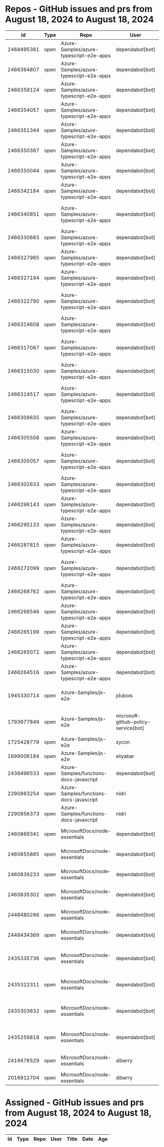 # Repos - GitHub issues and prs from August 18, 2024 to August 18, 2024
|Id|Type|Repo|User|Title|Date|Age|
|--|--|--|--|--|--|--|
|2468495381|open|Azure-Samples/azure-typescript-e2e-apps|dependabot[bot]| [Bump vite from 4.5.3 to 5.4.1 in /azure-upload-file-to-storage/app](https://api.github.com/repos/Azure-Samples/azure-typescript-e2e-apps/issues/453)|2024-08-15T17:02:43Z|3|
|2466364807|open|Azure-Samples/azure-typescript-e2e-apps|dependabot[bot]| [Bump @types/node from 18.19.44 to 22.3.0 in /api-expressjs-openapi-azuresql](https://api.github.com/repos/Azure-Samples/azure-typescript-e2e-apps/issues/451)|2024-08-14T17:06:22Z|4|
|2466359124|open|Azure-Samples/azure-typescript-e2e-apps|dependabot[bot]| [Bump @types/node from 20.14.15 to 22.3.0 in /lib-azure-sql](https://api.github.com/repos/Azure-Samples/azure-typescript-e2e-apps/issues/450)|2024-08-14T17:04:04Z|4|
|2466354057|open|Azure-Samples/azure-typescript-e2e-apps|dependabot[bot]| [Bump @types/node from 20.14.15 to 22.3.0 in /lib-util](https://api.github.com/repos/Azure-Samples/azure-typescript-e2e-apps/issues/449)|2024-08-14T17:00:57Z|4|
|2466351344|open|Azure-Samples/azure-typescript-e2e-apps|dependabot[bot]| [Bump @types/node from 18.19.44 to 22.3.0 in /api-functions-v4-upload-file](https://api.github.com/repos/Azure-Samples/azure-typescript-e2e-apps/issues/448)|2024-08-14T16:59:18Z|4|
|2466350387|open|Azure-Samples/azure-typescript-e2e-apps|dependabot[bot]| [Bump mongoose from 7.8.0 to 8.5.3 in /api-functions-v3-mongoose](https://api.github.com/repos/Azure-Samples/azure-typescript-e2e-apps/issues/447)|2024-08-14T16:58:44Z|4|
|2466350044|open|Azure-Samples/azure-typescript-e2e-apps|dependabot[bot]| [Bump @types/node from 16.18.105 to 22.3.0 in /api-functions-v3-mongoose](https://api.github.com/repos/Azure-Samples/azure-typescript-e2e-apps/issues/446)|2024-08-14T16:58:33Z|4|
|2466342184|open|Azure-Samples/azure-typescript-e2e-apps|dependabot[bot]| [Bump @types/node from 18.19.44 to 22.3.0 in /app-react-vite](https://api.github.com/repos/Azure-Samples/azure-typescript-e2e-apps/issues/445)|2024-08-14T16:54:10Z|4|
|2466340851|open|Azure-Samples/azure-typescript-e2e-apps|dependabot[bot]| [Bump @types/node from 18.19.44 to 22.3.0 in /api-expressjs-openapi-inmemory](https://api.github.com/repos/Azure-Samples/azure-typescript-e2e-apps/issues/444)|2024-08-14T16:53:19Z|4|
|2466330683|open|Azure-Samples/azure-typescript-e2e-apps|dependabot[bot]| [Bump @types/node from 18.19.44 to 22.3.0 in /api-inmemory](https://api.github.com/repos/Azure-Samples/azure-typescript-e2e-apps/issues/443)|2024-08-14T16:48:54Z|4|
|2466327985|open|Azure-Samples/azure-typescript-e2e-apps|dependabot[bot]| [Bump @types/node from 20.14.15 to 22.3.0 in /quickstarts/service-bus/ts](https://api.github.com/repos/Azure-Samples/azure-typescript-e2e-apps/issues/442)|2024-08-14T16:47:22Z|4|
|2466327194|open|Azure-Samples/azure-typescript-e2e-apps|dependabot[bot]| [Bump @types/node from 20.14.15 to 22.3.0 in /lib](https://api.github.com/repos/Azure-Samples/azure-typescript-e2e-apps/issues/441)|2024-08-14T16:46:53Z|4|
|2466322790|open|Azure-Samples/azure-typescript-e2e-apps|dependabot[bot]| [Bump @types/node from 16.18.105 to 22.3.0 in /api-functions-v4-cosmos-db-no-sql](https://api.github.com/repos/Azure-Samples/azure-typescript-e2e-apps/issues/440)|2024-08-14T16:44:19Z|4|
|2466319608|open|Azure-Samples/azure-typescript-e2e-apps|dependabot[bot]| [Bump @types/node from 16.18.105 to 22.3.0 in /api-functions-v3](https://api.github.com/repos/Azure-Samples/azure-typescript-e2e-apps/issues/439)|2024-08-14T16:42:30Z|4|
|2466317087|open|Azure-Samples/azure-typescript-e2e-apps|dependabot[bot]| [Bump @types/node from 20.14.15 to 22.3.0 in /quickstarts/azure-openai-assistants/ts](https://api.github.com/repos/Azure-Samples/azure-typescript-e2e-apps/issues/438)|2024-08-14T16:41:09Z|4|
|2466315030|open|Azure-Samples/azure-typescript-e2e-apps|dependabot[bot]| [Bump @types/node from 20.14.15 to 22.3.0 in /lib-openai](https://api.github.com/repos/Azure-Samples/azure-typescript-e2e-apps/issues/437)|2024-08-14T16:40:04Z|4|
|2466314517|open|Azure-Samples/azure-typescript-e2e-apps|dependabot[bot]| [Bump @types/node from 18.15.10 to 22.3.0 in /api-functions-v4-azure-resource-management](https://api.github.com/repos/Azure-Samples/azure-typescript-e2e-apps/issues/436)|2024-08-14T16:39:51Z|4|
|2466309635|open|Azure-Samples/azure-typescript-e2e-apps|dependabot[bot]| [Bump @types/node from 20.14.15 to 22.3.0](https://api.github.com/repos/Azure-Samples/azure-typescript-e2e-apps/issues/435)|2024-08-14T16:37:28Z|4|
|2466305508|open|Azure-Samples/azure-typescript-e2e-apps|dependabot[bot]| [Bump @types/node from 20.14.15 to 22.3.0 in /lib-storage](https://api.github.com/repos/Azure-Samples/azure-typescript-e2e-apps/issues/434)|2024-08-14T16:35:22Z|4|
|2466305057|open|Azure-Samples/azure-typescript-e2e-apps|dependabot[bot]| [Bump @types/node from 18.19.44 to 22.3.0 in /api-functions-v4-upload-file-by-trigger](https://api.github.com/repos/Azure-Samples/azure-typescript-e2e-apps/issues/433)|2024-08-14T16:35:11Z|4|
|2466302633|open|Azure-Samples/azure-typescript-e2e-apps|dependabot[bot]| [Bump @types/node from 20.14.15 to 22.3.0 in /sdk-azure-openai](https://api.github.com/repos/Azure-Samples/azure-typescript-e2e-apps/issues/432)|2024-08-14T16:34:01Z|4|
|2466296143|open|Azure-Samples/azure-typescript-e2e-apps|dependabot[bot]| [Bump @types/node from 18.19.44 to 22.3.0 in /azure-upload-file-to-storage/api](https://api.github.com/repos/Azure-Samples/azure-typescript-e2e-apps/issues/431)|2024-08-14T16:30:38Z|4|
|2466295133|open|Azure-Samples/azure-typescript-e2e-apps|dependabot[bot]| [Bump @types/node from 18.19.44 to 22.3.0 in /app-react-vite-openai-chat](https://api.github.com/repos/Azure-Samples/azure-typescript-e2e-apps/issues/430)|2024-08-14T16:30:08Z|4|
|2466287815|open|Azure-Samples/azure-typescript-e2e-apps|dependabot[bot]| [Bump @types/node from 18.19.44 to 22.3.0 in /api-functions-v4](https://api.github.com/repos/Azure-Samples/azure-typescript-e2e-apps/issues/429)|2024-08-14T16:25:42Z|4|
|2466272099|open|Azure-Samples/azure-typescript-e2e-apps|dependabot[bot]| [Bump @types/node from 18.19.44 to 22.3.0 in /api-function-v4-mongodb-mongo](https://api.github.com/repos/Azure-Samples/azure-typescript-e2e-apps/issues/428)|2024-08-14T16:16:16Z|4|
|2466268762|open|Azure-Samples/azure-typescript-e2e-apps|dependabot[bot]| [Bump @types/node from 16.18.105 to 22.3.0 in /api-functions-v4-mongoose](https://api.github.com/repos/Azure-Samples/azure-typescript-e2e-apps/issues/427)|2024-08-14T16:14:27Z|4|
|2466268546|open|Azure-Samples/azure-typescript-e2e-apps|dependabot[bot]| [Bump mongoose from 7.8.0 to 8.5.3 in /api-functions-v4-mongoose](https://api.github.com/repos/Azure-Samples/azure-typescript-e2e-apps/issues/426)|2024-08-14T16:14:19Z|4|
|2466265199|open|Azure-Samples/azure-typescript-e2e-apps|dependabot[bot]| [Bump @types/node from 18.19.44 to 22.3.0 in /api-functions-v4-triggers](https://api.github.com/repos/Azure-Samples/azure-typescript-e2e-apps/issues/425)|2024-08-14T16:12:22Z|4|
|2466265072|open|Azure-Samples/azure-typescript-e2e-apps|dependabot[bot]| [Bump @types/node from 14.18.63 to 22.3.0 in /api-functions-v3-upload-file](https://api.github.com/repos/Azure-Samples/azure-typescript-e2e-apps/issues/424)|2024-08-14T16:12:18Z|4|
|2466264516|open|Azure-Samples/azure-typescript-e2e-apps|dependabot[bot]| [Bump @types/node from 18.19.44 to 22.3.0 in /api](https://api.github.com/repos/Azure-Samples/azure-typescript-e2e-apps/issues/423)|2024-08-14T16:12:01Z|4|
|1945330714|open|Azure-Samples/js-e2e|jdubois| [This repo doesn't meet the "durable ownership minimums" for Microsoft compliance](https://api.github.com/repos/Azure-Samples/js-e2e/issues/55)|2023-10-16T14:19:48Z|307|
|1793977849|open|Azure-Samples/js-e2e|microsoft-github-policy-service[bot]| [FabricBot: Onboarding to GitOps.ResourceManagement because of FabricBot decommissioning](https://api.github.com/repos/Azure-Samples/js-e2e/issues/54)|2023-07-07T18:01:49Z|408|
|1725428779|open|Azure-Samples/js-e2e|zycon| [Method changed to beginStart](https://api.github.com/repos/Azure-Samples/js-e2e/issues/53)|2023-05-25T09:20:31Z|451|
|1699006184|open|Azure-Samples/js-e2e|eliyabar| [Update create-vm.js](https://api.github.com/repos/Azure-Samples/js-e2e/issues/52)|2023-05-07T10:47:32Z|469|
|2436496533|open|Azure-Samples/functions-docs-javascript|dependabot[bot]| [Bump fast-xml-parser from 4.3.6 to 4.4.1 in /setup/storage-table-setup](https://api.github.com/repos/Azure-Samples/functions-docs-javascript/issues/10)|2024-07-29T22:27:36Z|20|
|2290863254|open|Azure-Samples/functions-docs-javascript|nidri| [Update README.md to update references to http triggers](https://api.github.com/repos/Azure-Samples/functions-docs-javascript/issues/9)|2024-05-11T11:56:21Z|99|
|2290856373|open|Azure-Samples/functions-docs-javascript|nidri| [Update httpTriggerRoute.js to use 'context' instead of 'console' for …](https://api.github.com/repos/Azure-Samples/functions-docs-javascript/issues/8)|2024-05-11T11:47:20Z|99|
|2460869341|open|MicrosoftDocs/node-essentials|dependabot[bot]| [chore(deps-dev): bump eslint from 8.57.0 to 9.9.0 in /nodejs-http](https://api.github.com/repos/MicrosoftDocs/node-essentials/issues/162)|2024-08-12T12:30:53Z|6|
|2460855885|open|MicrosoftDocs/node-essentials|dependabot[bot]| [chore(deps-dev): bump eslint from 8.57.0 to 9.9.0 in /nodejs-files](https://api.github.com/repos/MicrosoftDocs/node-essentials/issues/161)|2024-08-12T12:24:57Z|6|
|2460839233|open|MicrosoftDocs/node-essentials|dependabot[bot]| [chore(deps-dev): bump eslint from 8.57.0 to 9.9.0 in /nodejs-intro](https://api.github.com/repos/MicrosoftDocs/node-essentials/issues/160)|2024-08-12T12:16:57Z|6|
|2460835302|open|MicrosoftDocs/node-essentials|dependabot[bot]| [chore(deps-dev): bump eslint from 9.6.0 to 9.9.0 in /nodejs-debug](https://api.github.com/repos/MicrosoftDocs/node-essentials/issues/159)|2024-08-12T12:15:11Z|6|
|2448480286|open|MicrosoftDocs/node-essentials|dependabot[bot]| [chore(deps-dev): bump husky from 9.0.10 to 9.1.4 in /nodejs-http](https://api.github.com/repos/MicrosoftDocs/node-essentials/issues/158)|2024-08-05T12:50:36Z|13|
|2448434369|open|MicrosoftDocs/node-essentials|dependabot[bot]| [chore(deps-dev): bump husky from 9.0.10 to 9.1.4 in /nodejs-files](https://api.github.com/repos/MicrosoftDocs/node-essentials/issues/157)|2024-08-05T12:28:43Z|13|
|2435335736|open|MicrosoftDocs/node-essentials|dependabot[bot]| [chore(deps-dev): bump @babel/eslint-parser from 7.24.1 to 7.25.1 in /nodejs-files](https://api.github.com/repos/MicrosoftDocs/node-essentials/issues/154)|2024-07-29T12:51:44Z|20|
|2435322311|open|MicrosoftDocs/node-essentials|dependabot[bot]| [chore(deps-dev): bump @babel/eslint-parser from 7.24.1 to 7.25.1 in /nodejs-intro](https://api.github.com/repos/MicrosoftDocs/node-essentials/issues/152)|2024-07-29T12:45:22Z|20|
|2435303632|open|MicrosoftDocs/node-essentials|dependabot[bot]| [chore(deps-dev): bump @babel/eslint-parser from 7.24.1 to 7.25.1 in /nodejs-debug](https://api.github.com/repos/MicrosoftDocs/node-essentials/issues/150)|2024-07-29T12:36:24Z|20|
|2435259818|open|MicrosoftDocs/node-essentials|dependabot[bot]| [chore(deps-dev): bump @babel/eslint-parser from 7.24.1 to 7.25.1 in /nodejs-http](https://api.github.com/repos/MicrosoftDocs/node-essentials/issues/147)|2024-07-29T12:16:13Z|20|
|2419476529|open|MicrosoftDocs/node-essentials|diberry| [Dependencies module - updates based on security work.](https://api.github.com/repos/MicrosoftDocs/node-essentials/issues/144)|2024-07-19T17:31:36Z|30|
|2016912704|open|MicrosoftDocs/node-essentials|diberry| [Best practice for updates](https://api.github.com/repos/MicrosoftDocs/node-essentials/issues/47)|2023-11-29T15:58:58Z|263|
# Assigned - GitHub issues and prs from August 18, 2024 to August 18, 2024
|Id|Type|Repo|User|Title|Date|Age|
|--|--|--|--|--|--|--|

